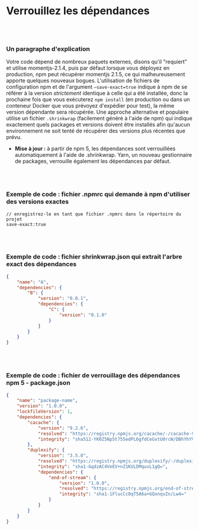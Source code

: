 # Verrouillez les dépendances

<br/><br/>

### Un paragraphe d'explication

Votre code dépend de nombreux paquets externes, disons qu'il "requiert" et utilise momentjs-2.1.4, puis par défaut lorsque vous déployez en production, npm peut récupérer momentjs 2.1.5, ce qui malheureusement apporte quelques nouveaux bogues. L'utilisation de fichiers de configuration npm et de l'argument ```–save-exact=true``` indique à npm de se référer à la version *strictement* identique à celle qui a été installée, donc la prochaine fois que vous exécuterez ```npm install``` (en production ou dans un conteneur Docker que vous prévoyez d'expédier pour test), la même version dépendante sera récupérée. Une approche alternative et populaire utilise un fichier `.shrinkwrap` (facilement généré à l'aide de npm) qui indique exactement quels packages et versions doivent être installés afin qu'aucun environnement ne soit tenté de récupérer des versions plus récentes que prévu.

* **Mise à jour :** à partir de npm 5, les dépendances sont verrouillées automatiquement à l'aide de .shrinkwrap. Yarn, un nouveau gestionnaire de packages, verrouille également les dépendances par défaut.

<br/><br/>

### Exemple de code : fichier .npmrc qui demande à npm d'utiliser des versions exactes

```npmrc
// enregistrez-le en tant que fichier .npmrc dans le répertoire du projet
save-exact:true
```

<br/><br/>

### Exemple de code : fichier shrinkwrap.json qui extrait l'arbre exact des dépendances

```json
{
    "name": "A",
    "dependencies": {
        "B": {
            "version": "0.0.1",
            "dependencies": {
                "C": {
                    "version": "0.1.0"
                }
            }
        }
    }
}
```

<br/><br/>

### Exemple de code : fichier de verrouillage des dépendances npm 5 - package.json

```json
{
    "name": "package-name",
    "version": "1.0.0",
    "lockfileVersion": 1,
    "dependencies": {
        "cacache": {
            "version": "9.2.6",
            "resolved": "https://registry.npmjs.org/cacache/-/cacache-9.2.6.tgz",
            "integrity": "sha512-YK0Z5Np5t755edPL6gfdCeGxtU0rcW/DBhYhYVDckT+7AFkCCtedf2zru5NRbBLFk6e7Agi/RaqTOAfiaipUfg=="
        },
        "duplexify": {
            "version": "3.5.0",
            "resolved": "https://registry.npmjs.org/duplexify/-/duplexify-3.5.0.tgz",
            "integrity": "sha1-GqdzAC4VeEV+nZ1KULDMquvL1gQ=",
            "dependencies": {
                "end-of-stream": {
                    "version": "1.0.0",
                    "resolved": "https://registry.npmjs.org/end-of-stream/-/end-of-stream-1.0.0.tgz",
                    "integrity": "sha1-1FlucCc0qT5A6a+GQxnqvZn/Lw4="
                }
            }
        }
    }
}
```
